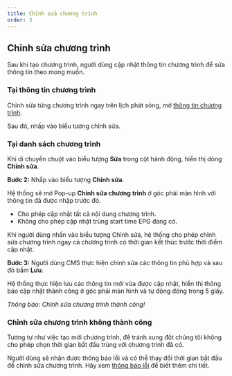 ```yaml
---
title: Chỉnh sửa chương trình
order: 3
---
```

## Chỉnh sửa chương trình
Sau khi tạo chương trình, người dùng cập nhật thông tin chương trình để sửa thông tin theo mong muốn.

### Tại thông tin chương trình
Chỉnh sửa từng chương trình ngay trên lịch phát sóng, mở [thông tin chương trình](2-epg-list#xem-thông-tin-từng-chương-trình).

Sau đó, nhấp vào biểu tượng chỉnh sửa.
### Tại danh sách chương trình
Khi di chuyển chuột vào biểu tượng **Sửa** trong cột hành động, hiển thị dòng **Chỉnh sửa**.

**Bước 2:** Nhấp vào biểu tượng **Chỉnh sửa**.

Hệ thống sẽ mở Pop-up **Chỉnh sửa chương trình** ở góc phải màn hình với thông tin đã được nhập trước đó. 

<!-- ![]() -->

- Cho phép cập nhật tất cả nội dung chương trình.
- Không cho phép cập nhật trùng start time EPG đang có.

Khi người dùng nhấn vào biểu tượng Chỉnh sửa, hệ thống cho phép chỉnh sửa chương trình ngay cả chương trình có thời gian kết thúc trước thời điểm cập nhật.

**Bước 3:** Người dùng CMS thực hiện chỉnh sửa các thông tin phù hợp và sau đó bấm **Lưu**.

Hệ thống thực hiện lưu các thông tin mới vừa được cập nhật, hiển thị thông báo cập nhật thành công ở góc phải màn hình và tự động đóng trong 5 giây.
 
  <!-- ![]() -->

 *Thông báo: Chỉnh sửa chương trình thành công!*

### Chỉnh sửa chương trình không thành công
Tương tự như việc tạo mới chương trình, để tránh xung đột chúng tôi không cho phép chọn thời gian bắt đầu trùng với chương trình đã có.

Người dùng sẽ nhận được thông báo lỗi và có thể thay đổi thời gian bắt đầu để chỉnh sửa chương trình. Hãy xem [thông báo lỗi](./1-create-epg#tạo-mới-chương-trình-không-thành-công) để biết thêm chi tiết.